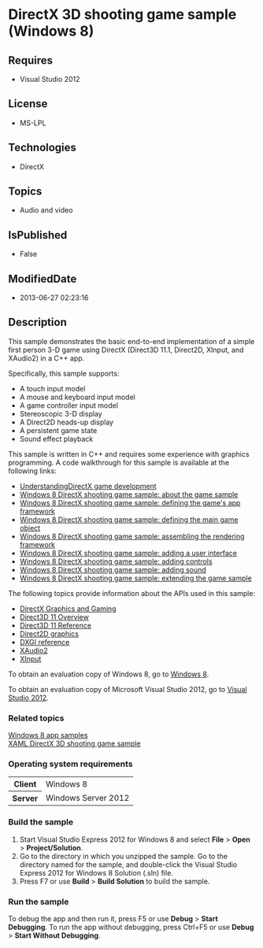 # DirectX 3D shooting game sample (Windows 8)
## Requires
* Visual Studio 2012
## License
* MS-LPL
## Technologies
* DirectX
## Topics
* Audio and video
## IsPublished
* False
## ModifiedDate
* 2013-06-27 02:23:16
## Description

<div id="mainSection">
<p>This sample demonstrates the basic end-to-end implementation of a simple first person 3-D game using DirectX (Direct3D 11.1, Direct2D, XInput, and XAudio2) in a C&#43;&#43; app.
</p>
<p>Specifically, this sample supports:</p>
<ul>
<li>A touch input model </li><li>A mouse and keyboard input model </li><li>A game controller input model </li><li>Stereoscopic 3-D display </li><li>A Direct2D heads-up display </li><li>A persistent game state </li><li>Sound effect playback </li></ul>
<p></p>
<p>This sample is written in C&#43;&#43; and requires some experience with graphics programming. A code walkthrough for this sample is available at the following links:</p>
<ul>
<li><a href="http://msdn.microsoft.com/library/windows/apps/hh780567">UnderstandingDirectX game development</a>
</li><li><a href="http://msdn.microsoft.com/library/windows/apps/hh780560">Windows 8 DirectX shooting game sample: about the game sample</a>
</li><li><a href="http://msdn.microsoft.com/library/windows/apps/hh780566">Windows 8 DirectX shooting game sample: defining the game's app framework</a>
</li><li><a href="http://msdn.microsoft.com/library/windows/apps/hh780568">Windows 8 DirectX shooting game sample: defining the main game object</a>
</li><li><a href="http://msdn.microsoft.com/library/windows/apps/hh780565">Windows 8 DirectX shooting game sample: assembling the rendering framework</a>
</li><li><a href="http://msdn.microsoft.com/library/windows/apps/hh780562">Windows 8 DirectX shooting game sample: adding a user interface</a>
</li><li><a href="http://msdn.microsoft.com/library/windows/apps/hh780563">Windows 8 DirectX shooting game sample: adding controls</a>
</li><li><a href="http://msdn.microsoft.com/library/windows/apps/hh780564">Windows 8 DirectX shooting game sample: adding sound</a>
</li><li><a href="http://msdn.microsoft.com/library/windows/apps/hh780561">Windows 8 DirectX shooting game sample: extending the game sample</a>
</li></ul>
The following topics provide information about the APIs used in this sample:
<ul>
<li><a href="http://msdn.microsoft.com/library/windows/apps/ee663274">DirectX Graphics and Gaming</a>
</li><li><a href="http://msdn.microsoft.com/library/windows/apps/ff476345">Direct3D 11 Overview</a>
</li><li><a href="http://msdn.microsoft.com/library/windows/apps/ff476147">Direct3D 11 Reference</a>
</li><li><a href="http://msdn.microsoft.com/library/windows/apps/dd370987">Direct2D graphics</a>
</li><li><a href="http://msdn.microsoft.com/library/windows/apps/bb205169">DXGI reference</a>
</li><li><a href="http://msdn.microsoft.com/library/windows/apps/hh405049">XAudio2</a>
</li><li><a href="http://msdn.microsoft.com/library/windows/apps/ee417001">XInput</a> </li></ul>
<p></p>
<p>To obtain an evaluation copy of Windows&nbsp;8, go to <a href="http://go.microsoft.com/fwlink/p/?linkid=241655">
Windows&nbsp;8</a>.</p>
<p>To obtain an evaluation copy of Microsoft Visual Studio&nbsp;2012, go to <a href="http://go.microsoft.com/fwlink/p/?linkid=241656">
Visual Studio&nbsp;2012</a>.</p>
<h3><a id="related_topics"></a>Related topics</h3>
<dl><dt><a href="http://go.microsoft.com/fwlink/p/?LinkID=227694">Windows 8 app samples</a>
</dt><dt><a href="http://go.microsoft.com/fwlink/p/?linkid=241418">XAML DirectX 3D shooting game sample</a>
</dt></dl>
<h3>Operating system requirements</h3>
<table>
<tbody>
<tr>
<th>Client</th>
<td><dt>Windows&nbsp;8 </dt></td>
</tr>
<tr>
<th>Server</th>
<td><dt>Windows Server&nbsp;2012 </dt></td>
</tr>
</tbody>
</table>
<h3>Build the sample</h3>
<ol>
<li>Start Visual Studio Express&nbsp;2012 for Windows&nbsp;8 and select <b>File</b> &gt; <b>
Open</b> &gt; <b>Project/Solution</b>. </li><li>Go to the directory in which you unzipped the sample. Go to the directory named for the sample, and double-click the Visual Studio Express&nbsp;2012 for Windows&nbsp;8 Solution (.sln) file.
</li><li>Press F7 or use <b>Build</b> &gt; <b>Build Solution</b> to build the sample. </li></ol>
<h3>Run the sample</h3>
<p>To debug the app and then run it, press F5 or use <b>Debug</b> &gt; <b>Start Debugging</b>. To run the app without debugging, press Ctrl&#43;F5 or use
<b>Debug</b> &gt; <b>Start Without Debugging</b>.</p>
</div>
